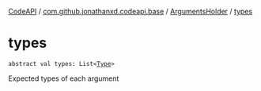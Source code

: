 [CodeAPI](../../index.md) / [com.github.jonathanxd.codeapi.base](../index.md) / [ArgumentsHolder](index.md) / [types](.)

# types

`abstract val types: List<`[`Type`](http://docs.oracle.com/javase/6/docs/api/java/lang/reflect/Type.html)`>`

Expected types of each argument

